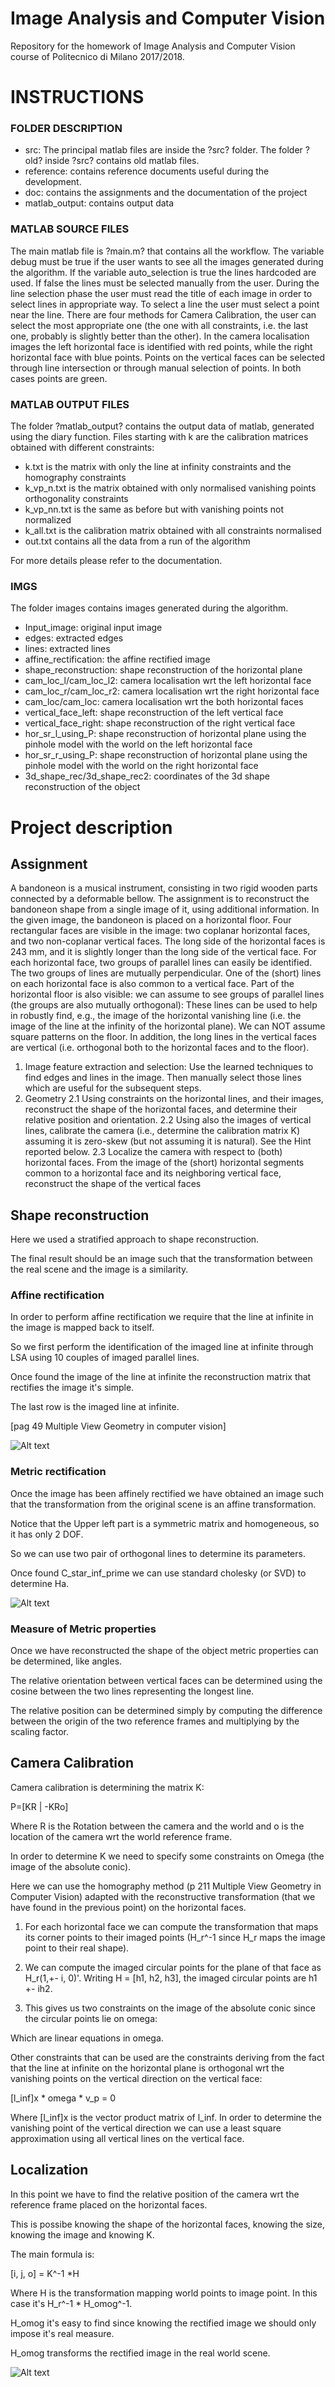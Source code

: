 # Image Analysis and Computer Vision
Repository for the homework of Image Analysis and Computer Vision course of Politecnico di Milano 2017/2018.  

# INSTRUCTIONS

### FOLDER DESCRIPTION
- src: The principal matlab files are inside the ?src? folder.
	The folder ?old? inside ?src? contains old matlab files.
- reference: contains reference documents useful during the 		development.
- doc: contains the assignments and the documentation of the project
- matlab_output: contains output data 

### MATLAB SOURCE FILES
The main matlab file is ?main.m? that contains all the workflow.
The variable debug must be true if the user wants to see all the images generated during the algorithm. 
If the variable auto_selection is true the lines hardcoded are used. If false the lines must be selected manually from the user.
During the line selection phase the user must read the title of each image in order to select lines in appropriate way. To select a line the user must select a point near the line.
There are four methods for Camera Calibration, the user can select the most appropriate one (the one with all constraints, i.e. the last one, probably is slightly better than the other).
In the camera localisation images the left horizontal face is identified with red points, while the right horizontal face with blue points. Points on the vertical faces can be selected through line intersection or through manual selection of points. In both cases points are green.

### MATLAB OUTPUT FILES
The folder ?matlab_output? contains the output data of matlab, generated using the diary function. 
Files starting with k are the calibration matrices obtained with different constraints:
- k.txt is the matrix with only the line at infinity constraints and the homography constraints
- k_vp_n.txt is the matrix obtained with only normalised vanishing points orthogonality constraints
- k_vp_nn.txt is the same as before but with vanishing points not normalized
- k_all.txt is the calibration matrix obtained with all constraints normalised 
- out.txt contains all the data from a run of the algorithm

For more details please refer to the documentation.

### IMGS
The folder images contains images generated during the algorithm.
- Input_image: original input image
- edges: extracted edges
- lines: extracted lines
- affine_rectification: the affine rectified image
- shape_reconstruction: shape reconstruction of the horizontal plane
- cam_loc_l/cam_loc_l2: camera localisation wrt the left horizontal face
- cam_loc_r/cam_loc_r2: camera localisation wrt the right horizontal face
- cam_loc/cam_loc: camera localisation wrt the both horizontal faces
- vertical_face_left: shape reconstruction of the left vertical face
- vertical_face_right: shape reconstruction of the right vertical face
- hor_sr_l_using_P: shape reconstruction of horizontal plane using the pinhole model
		    with the world on the left horizontal face 		   
- hor_sr_r_using_P: shape reconstruction of horizontal plane using the pinhole model 
		   with the world on the right horizontal face
- 3d_shape_rec/3d_shape_rec2: coordinates of the 3d shape reconstruction of the object

# Project description

## Assignment
A bandoneon is a musical instrument, consisting in two rigid wooden parts connected by a deformable bellow. The assignment is to reconstruct the bandoneon shape from a single image of it, using additional information.
In the given image, the bandoneon is placed on a horizontal floor. Four rectangular faces are visible in the image: two coplanar horizontal faces, and two non-coplanar vertical faces. The long side of the horizontal faces is 243 mm, and it is slightly longer than the long side of the vertical face.
For each horizontal face, two groups of parallel lines can easily be identified. The two groups of lines are mutually perpendicular. One of the (short) lines on each horizontal face is also common to a vertical face. Part of the horizontal floor is also visible: we can assume to see groups of parallel lines (the groups are also mutually orthogonal): These lines can be used to help in robustly find, e.g., the image of the horizontal vanishing line (i.e. the image of the line at the infinity of the horizontal plane). We can NOT assume square patterns on the floor.
In addition, the long lines in the vertical faces are vertical (i.e. orthogonal both to the horizontal faces and to the floor).

1. Image feature extraction and selection:
Use the learned techniques to find edges and lines in the image. Then manually select those lines which are useful for the subsequent steps.
2. Geometry
2.1 Using constraints on the horizontal lines, and their images, reconstruct the shape of the horizontal faces, and determine their relative position and orientation.
2.2 Using also the images of vertical lines, calibrate the camera (i.e., determine the calibration matrix K) assuming it is zero-skew (but not assuming it is natural). See the Hint reported below.
2.3 Localize the camera with respect to (both) horizontal faces. From the image of the (short) horizontal segments common to a horizontal face and its neighboring vertical face, reconstruct the shape of the vertical faces

## Shape reconstruction

Here we used a stratified approach to shape reconstruction.

The final result should be an image such that the transformation between the real scene and the image is a similarity.

### Affine rectification

In order to perform affine rectification we require that the line at infinite in the image is mapped back to itself.

So we first perform the identification of the imaged line at infinite through LSA using 10 couples of imaged parallel lines. 

Once found the image of the line at infinite the reconstruction matrix that rectifies the image it's simple.

The last row is the imaged line at infinite.

[pag 49 Multiple View Geometry in computer vision]

![Alt text](imgs/affine_rectification.jpg?raw=true "Affine rectification")

### Metric rectification

Once the image has been affinely rectified we have obtained an image such that the transformation from the original scene is an affine transformation.

Notice that the Upper left part is a symmetric matrix and homogeneous, so it has only 2 DOF.

So we can use two pair of orthogonal lines to determine its parameters. 

Once found C_star_inf_prime we can use standard cholesky (or SVD) to determine Ha.

![Alt text](imgs/shape_reconstruction.jpg?raw=true "Metric rectification")

### Measure of Metric properties

Once we have reconstructed the shape of the object metric properties can be determined, like angles.

The relative orientation between vertical faces can be determined using the cosine between the two lines representing the longest line.

The relative position can be determined simply by computing the difference between the origin of the two reference frames and multiplying by the scaling factor. 

## Camera Calibration

Camera calibration is determining the matrix K:

P=[KR | -KRo]

Where R is the Rotation between the camera and the world and o is the location of the camera wrt the world reference frame.

In order to determine K we need to specify some constraints on Omega (the image of the absolute conic).

Here we can use the homography method (p 211 Multiple View Geometry in Computer Vision) adapted with the reconstructive transformation (that we have found in the previous point) on the horizontal faces.

1. For each horizontal face we can compute the transformation that maps its corner points to their imaged points (H_r^-1  since H_r maps the image point to their real shape).

2. We can compute the imaged circular points for the plane of that face as H_r(1,+- i, 0)'. Writing H = [h1, h2, h3], the imaged circular points are h1 +- ih2.

3. This gives us two constraints on the image of the absolute conic since the circular points lie on omega:

Which are linear equations in omega.


Other constraints that can be used are the constraints deriving from the fact that the line at infinite on the horizontal plane is orthogonal wrt the vanishing points on the vertical direction on the vertical face:

[l_inf]x * omega * v_p = 0

Where [l_inf]x  is the vector product matrix of l_inf. In order to determine the vanishing point of the vertical direction we can use a least square approximation using all vertical lines on the vertical face.


## Localization

In this point we have to find the relative position of the camera wrt the reference frame placed on the horizontal faces.

This is possibe knowing the shape of the horizontal faces, knowing the size, knowing the image and knowing K.

The main formula is:

[i, j, o] = K^-1 *H

Where H is the transformation mapping world points to image point. In this case it's H_r^-1 * H_omog^-1.

H_omog it's easy to find since knowing the rectified image we should only impose it's real measure.

H_omog transforms the rectified image in the real world scene.



![Alt text](imgs/cam_loc.jpg?raw=true "Camera Localization")




